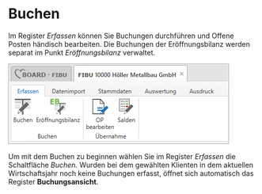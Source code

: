# Buchen



Im Register *Erfassen* können Sie Buchungen durchführen und Offene Posten händisch bearbeiten. Die Buchungen der Eröffnungsbilanz werden separat im Punkt *Eröffnungsbilanz* verwaltet.


![Image](<img/NeuesElement13.png>)


Um mit dem Buchen zu beginnen wählen Sie im Register *Erfassen* die Schaltfläche *Buchen.* Wurden bei dem gewählten Klienten in dem aktuellen Wirtschaftsjahr noch keine Buchungen erfasst, öffnet sich automatisch das Register **Buchungsansicht**.

